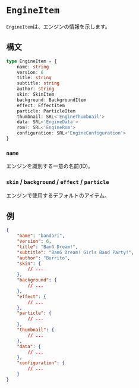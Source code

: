 # `EngineItem`

`EngineItem`は、エンジンの情報を示します。

## 構文

```ts
type EngineItem = {
    name: string
    version: 6
    title: string
    subtitle: string
    author: string
    skin: SkinItem
    background: BackgroundItem
    effect: EffectItem
    particle: ParticleItem
    thumbnail: SRL<'EngineThumbnail'>
    data: SRL<'EngineData'>
    rom?: SRL<'EngineRom'>
    configuration: SRL<'EngineConfiguration'>
}
```

### `name`

エンジンを識別する一意の名前(ID)。

### `skin` / `background` / `effect` / `particle`

エンジンで使用するデフォルトのアイテム。

## 例

```json
{
    "name": "bandori",
    "version": 6,
    "title": "BanG Dream!",
    "subtitle": "BanG Dream! Girls Band Party!",
    "author": "Burrito",
    "skin": {
        // ...
    },
    "background": {
        // ...
    },
    "effect": {
        // ...
    },
    "particle": {
        // ...
    },
    "thumbnail": {
        // ...
    },
    "data": {
        // ...
    },
    "configuration": {
        // ...
    }
}
```
